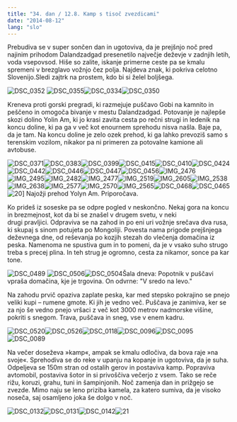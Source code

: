 ```yaml
---
title: "34. dan / 12.8. Kamp s tisoč zvezdicami"
date: "2014-08-12"
lang: "slo"
---
```


Prebudiva se v super sončen dan in ugotoviva, da je prejšnjo noč pred najinim prihodom Dalandzadgad presenetilo največje deževje v zadnjih letih, voda vsepovsod. Hiše so zalite, iskanje primerne ceste pa se kmalu spremeni v brezglavo vožnjo čez polja. Najdeva znak, ki pokriva celotno Slovenijo.Sledi zajtrk na prostem, kdo bi si želel boljšega.

![DSC_0352](../images/DSC_0352.jpg) ![DSC_0355](../images/DSC_0355.jpg)![DSC_0334](../images/DSC_0334.jpg)![DSC_0350](../images/DSC_0350.jpg)

Kreneva proti gorski pregradi, ki razmejuje puščavo Gobi na kamnito in peščeno in omogoča bivanje v mestu Dalandzadgad. Potovanje je najlepše skozi dolino Yolin Am, ki jo krasi zavita cesta po rečni strugi in ledenik na koncu doline, ki pa ga v več kot enournem sprehodu nisva našla. Baje pa, da je tam. Na koncu doline je zelo ozek prehod, ki ga lahko prevoziš samo s terenskim vozilom, nikakor pa ni primeren za potovalne kamione ali avtobuse.

![DSC_0371](../images/DSC_0371.jpg)![DSC_0383](../images/DSC_0383.jpg)![DSC_0399](../images/DSC_0399.jpg)![DSC_0415](../images/DSC_0415.jpg)![DSC_0410](../images/DSC_0410.jpg)![DSC_0424](../images/DSC_0424.jpg)![DSC_0442](../images/DSC_0442.jpg)![DSC_0446](../images/DSC_0446.jpg)![DSC_0447](../images/DSC_0447.jpg)![DSC_0456](../images/DSC_0456.jpg)![IMG_2476](../images/IMG_2476.jpg)![IMG_2495](../images/IMG_2495.jpg)![IMG_2482](../images/IMG_2482.jpg)![IMG_2477](../images/IMG_2477.jpg)![IMG_2519](../images/IMG_2519.jpg)![IMG_2605](../images/IMG_2605.jpg)![IMG_2538](../images/IMG_2538.jpg)![IMG_2638](../images/IMG_2638.jpg)![IMG_2577](../images/IMG_2577.jpg)![IMG_2570](../images/IMG_2570.jpg)![IMG_2565](../images/IMG_2565.jpg)![DSC_0468](../images/DSC_0468.jpg)![DSC_0465](../images/DSC_0465.jpg)![20](../images/20.jpg)] 
Najožji prehod Yolyn Am. Priporočava.

Ko prideš iz soseske pa se odpre pogled v neskončno. Nekaj gora na koncu in brezmejnost, kot da bi se znašel v drugem svetu, v neki drugi pravljici. Odpraviva se na zahod in po eni uri vožnje srečava dva rusa, ki skupaj s sinom potujeta po Mongoliji. Povesta nama prigode prejšnjega deževnega dne, od reševanja po kozjih stezah do vlečenja domačina iz peska. Namenoma ne spustiva gum in to pomeni, da je v vsako suho strugo treba s precej plina. In teh strug je ogromno, cesta za nikamor, sonce pa kar tone.

![DSC_0489](../images/DSC_0489.jpg) ![DSC_0506](../images/DSC_0506.jpg)![DSC_0504](../images/DSC_0504.jpg)Šala dneva: Popotnik v puščavi vpraša domačina, kje je trgovina. On odvrne: "V sredo na levo."

Na zahodu prvič opaziva zaplate peska, kar med stepsko pokrajino se pnejo veliki kupi – rumene gmote. Ki jih je vedno več. Puščava je zanimiva, ker se za njo še vedno pnejo vršaci z več kot 3000 metrov nadmorske višine, pokriti s snegom. Trava, puščava in sneg, vse v enem kadru.

![DSC_0520](../images/DSC_0520.jpg)![DSC_0526](../images/DSC_0526.jpg)![DSC_0118](../images/DSC_0118.jpg)![DSC_0096](../images/DSC_00961.jpg)![DSC_0095](../images/DSC_00951.jpg)![DSC_0089](../images/DSC_0089.jpg)

Na večer doseževa »kamp«, ampak se kmalu odločiva, da bova raje »na svoje«. Sprehodiva se do reke v upanju na kopanje in ugotoviva, da je suha. Odpeljeva se 150m stran od ostalih gerov in postaviva kamp. Popraviva avtomobil, postaviva šotor in si privoščiva večerjo z vsem. Tako se reče rižu, koruzi, grahu, tuni in šampinjonih. Noč zamenja dan in prižgejo se zvezde. Mimo naju se leno priziba kamela, za katero sumiva, da je visoko noseča, saj osamljeno joka še dolgo v noč.

![DSC_0132](../images/DSC_0132.jpg)![DSC_0131](../images/DSC_0131.jpg)![DSC_0142](../images/DSC_0142.jpg)![21](../images/21.jpg)
